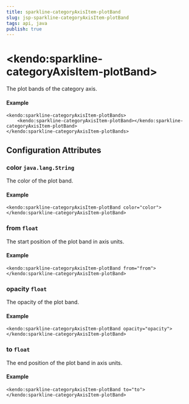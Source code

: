 ```yaml
---
title: sparkline-categoryAxisItem-plotBand
slug: jsp-sparkline-categoryAxisItem-plotBand
tags: api, java
publish: true
---
```


# \<kendo:sparkline-categoryAxisItem-plotBand\>

The plot bands of the category axis.

#### Example
    <kendo:sparkline-categoryAxisItem-plotBands>
        <kendo:sparkline-categoryAxisItem-plotBand></kendo:sparkline-categoryAxisItem-plotBand>
    </kendo:sparkline-categoryAxisItem-plotBands>

## Configuration Attributes

### color `java.lang.String`

The color of the plot band.

#### Example
    <kendo:sparkline-categoryAxisItem-plotBand color="color">
    </kendo:sparkline-categoryAxisItem-plotBand>

### from `float`

The start position of the plot band in axis units.

#### Example
    <kendo:sparkline-categoryAxisItem-plotBand from="from">
    </kendo:sparkline-categoryAxisItem-plotBand>

### opacity `float`

The opacity of the plot band.

#### Example
    <kendo:sparkline-categoryAxisItem-plotBand opacity="opacity">
    </kendo:sparkline-categoryAxisItem-plotBand>

### to `float`

The end position of the plot band in axis units.

#### Example
    <kendo:sparkline-categoryAxisItem-plotBand to="to">
    </kendo:sparkline-categoryAxisItem-plotBand>

 
